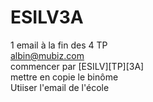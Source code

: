# ESILV3A  
1 email à la fin des 4 TP  
albin@mubiz.com  
commencer par [ESILV][TP][3A]  
mettre en copie le binôme  
Utiiser l'email de l'école  
